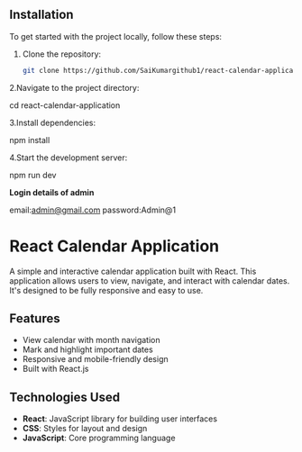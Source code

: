## Installation

To get started with the project locally, follow these steps:

1. Clone the repository:
   ```bash
   git clone https://github.com/SaiKumargithub1/react-calendar-application.git
   ```

2.Navigate to the project directory:

cd react-calendar-application

3.Install dependencies:

npm install

4.Start the development server:

npm run dev

**Login details of admin**

email:admin@gmail.com
password:Admin@1

# React Calendar Application

A simple and interactive calendar application built with React. This application allows users to view, navigate, and interact with calendar dates. It's designed to be fully responsive and easy to use.

## Features

- View calendar with month navigation
- Mark and highlight important dates
- Responsive and mobile-friendly design
- Built with React.js

## Technologies Used

- **React**: JavaScript library for building user interfaces
- **CSS**: Styles for layout and design
- **JavaScript**: Core programming language
